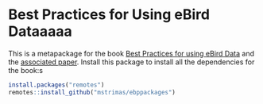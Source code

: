 # Best Practices for Using eBird Dataaaaa

This is a metapackage for the book [Best Practices for using eBird Data](https://github.com/mstrimas/ebird-best-practices) and the [associated paper](https://www.biorxiv.org/content/10.1101/574392v2). Install this package to install all the dependencies for the book:s

``` r
install.packages("remotes")
remotes::install_github("mstrimas/ebppackages")
```
